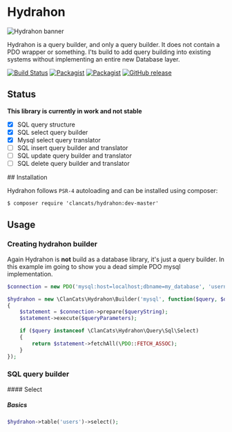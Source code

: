 # Hydrahon

![Hydrahon banner](https://cloud.githubusercontent.com/assets/956212/7947360/e36d75ea-097c-11e5-89c0-be7b56bbf5ca.png)

Hydrahon is a query builder, and only a query builder. It does not contain a PDO wrapper or something. I'ts build to add query building into existing systems without implementing an entire new Database layer.

[![Build Status](https://travis-ci.org/ClanCats/Hydrahon.svg?branch=master)](https://travis-ci.org/ClanCats/Hydrahon)
[![Packagist](https://img.shields.io/packagist/dt/clancats/hydrahon.svg)]()
[![Packagist](https://img.shields.io/packagist/l/clancats/hydrahon.svg)]()
[![GitHub release](https://img.shields.io/github/release/clancats/hydrahon.svg)]()

## Status

**This library is currently in work and not stable**

 - [x] SQL query structure
 - [x] SQL select query builder
 - [x] Mysql select query translator
 - [ ] SQL insert query builder and translator
 - [ ] SQL update query builder and translator
 - [ ] SQL delete query builder and translator

## Installation

Hydrahon follows `PSR-4` autoloading and can be installed using composer:

```
$ composer require 'clancats/hydrahon:dev-master'
```

## Usage

### Creating hydrahon builder

Again Hydrahon is **not** build as a database library, it's just a query builder. In this example im going to show you a dead simple PDO mysql implementation.

```php 
$connection = new PDO('mysql:host=localhost;dbname=my_database', 'username', 'password');

$hydrahon = new \ClanCats\Hydrahon\Builder('mysql', function($query, $queryString, queryParameters) use($connection)
{
	$statement = $connection->prepare($queryString);
    $statement->execute($queryParameters);

    if ($query instanceof \ClanCats\Hydrahon\Query\Sql\Select)
    {
    	return $statement->fetchAll(\PDO::FETCH_ASSOC);
    }
});
```

### SQL query builder

#### Select 

##### Basics 

```php
$hydrahon->table('users')->select();
```